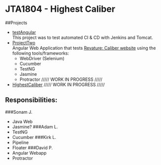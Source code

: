 # JTA1804 - Highest Caliber
##Projects
* [testAngular](http://ec2-54-89-63-71.compute-1.amazonaws.com:8090/testAngular/)  
    This project was to test automated CI & CD with Jenkins and Tomcat.
* [ProjectTwo](http://ec2-54-89-63-71.compute-1.amazonaws.com:8090/projecttwoweb/)  
    Angular Web Application that tests [Revature: Caliber website](dev-caliber.revature.tech) using the following tools/frameworks:  
    * WebDriver (Selenium)
    * Cucumber 
    * TestNG
    * Jasmine
    * Protractor
    ///// WORK IN PROGRESS /////
* [HighestCaliber](http://ec2-54-89-63-71.compute-1.amazonaws.com:8090/HighestCaliber/)
    ///// WORK IN PROGRESS /////
## Responsibilities:
###Sonam J. 
* Java Web
* Jasmine?
###Adam L. 
* TestNG
* Cucumber
###Kirk L.
* Pipeline
* Floater
###David P.
* Angular Webapp
* Protractor
